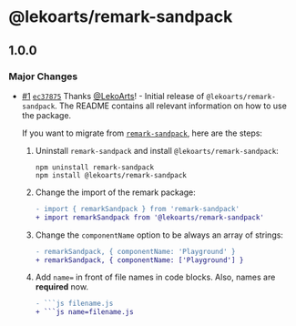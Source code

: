 # @lekoarts/remark-sandpack

## 1.0.0

### Major Changes

- [#1](https://github.com/LekoArts/remark-sandpack/pull/1) [`ec37875`](https://github.com/LekoArts/remark-sandpack/commit/ec37875df03ee1fd515ba3d0dd40c0bc0dd82b92) Thanks [@LekoArts](https://github.com/LekoArts)! - Initial release of `@lekoarts/remark-sandpack`. The README contains all relevant information on how to use the package.

  If you want to migrate from [`remark-sandpack`](https://github.com/thecuvii/remark-sandpack), here are the steps:

  1. Uninstall `remark-sandpack` and install `@lekoarts/remark-sandpack`:

     ```shell
     npm uninstall remark-sandpack
     npm install @lekoarts/remark-sandpack
     ```

  1. Change the import of the remark package:

     ```diff
     - import { remarkSandpack } from 'remark-sandpack'
     + import remarkSandpack from '@lekoarts/remark-sandpack'
     ```

  1. Change the `componentName` option to be always an array of strings:

     ```diff
     - remarkSandpack, { componentName: 'Playground' }
     + remarkSandpack, { componentName: ['Playground'] }
     ```

  1. Add `name=` in front of file names in code blocks. Also, names are **required** now.

     ````diff
     - ```js filename.js
     + ```js name=filename.js
     ````
